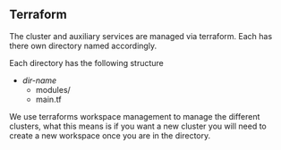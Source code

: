 ## Terraform

The cluster and auxiliary services are managed via terraform. Each has there own directory named accordingly.

Each directory has the following structure
 - *dir-name*
   - modules/
   - main.tf

We use terraforms workspace management to manage the different clusters, what this means is if you want a new cluster you will need to create a new workspace once you are in the directory.

